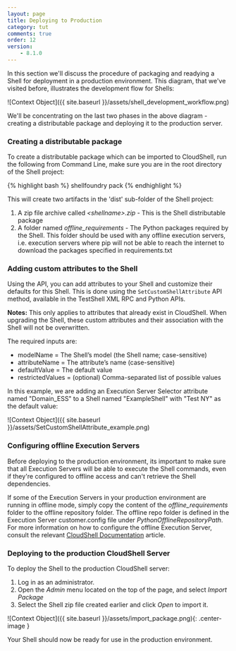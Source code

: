 ```yaml
---
layout: page
title: Deploying to Production
category: tut
comments: true
order: 12
version:
    - 8.1.0
---
```

In this section we'll discuss the procedure of packaging and readying a Shell for deployment in a production environment.
This diagram, that we've visited before, illustrates the development flow for Shells:

![Context Object]({{ site.baseurl }}/assets/shell_development_workflow.png)

We'll be concentrating on the last two phases in the above diagram - creating a distributable package and deploying it to the production server.



### Creating a distributable package

To create a distributable package which can be imported to CloudShell, run the following from Command Line, make sure
you are in the root directory of the Shell project:

{% highlight bash %}
shellfoundry pack
{% endhighlight %}

This will create two artifacts in the 'dist' sub-folder of the Shell project:

1. A zip file archive called _\<shellname\>.zip_ - This is the Shell distributable package
2. A folder named _offline_requirements_ - The Python packages required by the Shell. This folder should be used with any offline execution servers, i.e. execution servers where pip will not be able to reach the internet to download the packages specified in requirements.txt

### Adding custom attributes to the Shell<a name="SetCustomShellAttribute"></a>

Using the API, you can add attributes to your Shell and customize their defaults for this Shell. This is done using the `SetCustomShellAttribute` API method, available in the TestShell XML RPC and Python APIs. 

**Notes:** This only applies to attributes that already exist in CloudShell. When upgrading the Shell, these custom attributes and their association with the Shell will not be overwritten.

The required inputs are:
* modelName = The Shell’s model (the Shell name; case-sensitive)
* attributeName = The attribute’s name (case-sensitive)
* defaultValue = The default value
* restrictedValues = (optional) Comma-separated list of possible values

In this example, we are adding an Execution Server Selector attribute named "Domain_ESS" to a Shell named "ExampleShell" with "Test NY" as the default value:

![Context Object]({{ site.baseurl }}/assets/SetCustomShellAttribute_example.png)

### Configuring offline Execution Servers

Before deploying to the production environment, its important to make sure that all Execution Servers will be able to execute
the Shell commands, even if they're configured to offline access and can't retrieve the Shell dependencies.

If some of the Execution Servers in your production environment are running in offline mode, simply copy the content of the _offline_requirements_ folder to the offline repository folder. The offline repo folder is defined in the Execution Server customer.config file under _PythonOfflineRepositoryPath_. For more information on how to configure the offline Execution Server,
consult the relevant [CloudShell Documentation](http://help.qualisystems.com/Online%20Help/7.1.0.0/Portal/Content/Admn/Cnfgr-Pyth-Env.htm?Highlight=execution%20server) article.

### Deploying to the production CloudShell Server

To deploy the Shell to the production CloudShell server:

1. Log in as an administrator.
2. Open the _Admin_ menu located on the top of the page, and select _Import Package_
3. Select the Shell zip file created earlier and click _Open_ to import it.

![Context Object]({{ site.baseurl }}/assets/import_package.png){: .center-image }

Your Shell should now be ready for use in the production environment.
